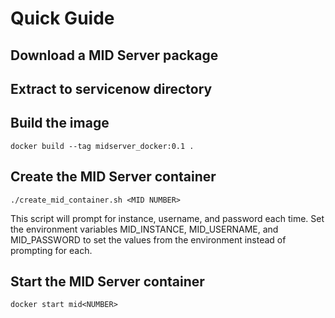 # Quick Guide

## Download a MID Server package

## Extract to servicenow directory

## Build the image

```
docker build --tag midserver_docker:0.1 .
```

## Create the MID Server container

```
./create_mid_container.sh <MID NUMBER>
```

This script will prompt for instance, username, and password each time.  Set the environment variables MID_INSTANCE, MID_USERNAME, and MID_PASSWORD to set the values from the environment instead of prompting for each.

## Start the MID Server container

```
docker start mid<NUMBER>
```